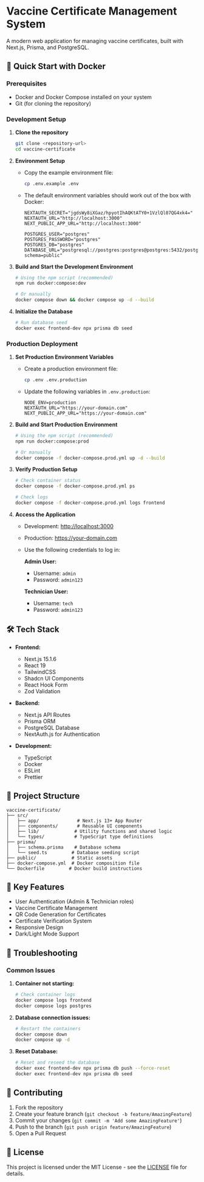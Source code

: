 # Vaccine Certificate Management System

A modern web application for managing vaccine certificates, built with Next.js, Prisma, and PostgreSQL.

## 🚀 Quick Start with Docker

### Prerequisites
- Docker and Docker Compose installed on your system
- Git (for cloning the repository)

### Development Setup

1. **Clone the repository**
   ```bash
   git clone <repository-url>
   cd vaccine-certificate
   ```

2. **Environment Setup**
   - Copy the example environment file:
     ```bash
     cp .env.example .env
     ```
   - The default environment variables should work out of the box with Docker:
     ```env
     NEXTAUTH_SECRET="jgdsWy8iXGaz/hpyotIhAQKtATY0+1VzlQl07QG4xk4="
     NEXTAUTH_URL="http://localhost:3000"
     NEXT_PUBLIC_APP_URL="http://localhost:3000"
     
     POSTGRES_USER="postgres"
     POSTGRES_PASSWORD="postgres"
     POSTGRES_DB="postgres"
     DATABASE_URL="postgresql://postgres:postgres@postgres:5432/postgres?schema=public"
     ```

3. **Build and Start the Development Environment**
   ```bash
   # Using the npm script (recommended)
   npm run docker:compose:dev

   # Or manually
   docker compose down && docker compose up -d --build
   ```

4. **Initialize the Database**
   ```bash
   # Run database seed
   docker exec frontend-dev npx prisma db seed
   ```

### Production Deployment

1. **Set Production Environment Variables**
   - Create a production environment file:
     ```bash
     cp .env .env.production
     ```
   - Update the following variables in `.env.production`:
     ```env
     NODE_ENV=production
     NEXTAUTH_URL="https://your-domain.com"
     NEXT_PUBLIC_APP_URL="https://your-domain.com"
     ```

2. **Build and Start Production Environment**
   ```bash
   # Using the npm script (recommended)
   npm run docker:compose:prod

   # Or manually
   docker compose -f docker-compose.prod.yml up -d --build
   ```

3. **Verify Production Setup**
   ```bash
   # Check container status
   docker compose -f docker-compose.prod.yml ps
   
   # Check logs
   docker compose -f docker-compose.prod.yml logs frontend
   ```

4. **Access the Application**
   - Development: [http://localhost:3000](http://localhost:3000)
   - Production: https://your-domain.com
   - Use the following credentials to log in:

     **Admin User:**
     - Username: `admin`
     - Password: `admin123`

     **Technician User:**
     - Username: `tech`
     - Password: `admin123`

## 🛠 Tech Stack

- **Frontend:**
  - Next.js 15.1.6
  - React 19
  - TailwindCSS
  - Shadcn UI Components
  - React Hook Form
  - Zod Validation

- **Backend:**
  - Next.js API Routes
  - Prisma ORM
  - PostgreSQL Database
  - NextAuth.js for Authentication

- **Development:**
  - TypeScript
  - Docker
  - ESLint
  - Prettier

## 📁 Project Structure

```
vaccine-certificate/
├── src/
│   ├── app/              # Next.js 13+ App Router
│   ├── components/       # Reusable UI components
│   ├── lib/             # Utility functions and shared logic
│   └── types/           # TypeScript type definitions
├── prisma/
│   ├── schema.prisma    # Database schema
│   └── seed.ts         # Database seeding script
├── public/             # Static assets
├── docker-compose.yml  # Docker composition file
└── Dockerfile         # Docker build instructions
```

## 🔑 Key Features

- User Authentication (Admin & Technician roles)
- Vaccine Certificate Management
- QR Code Generation for Certificates
- Certificate Verification System
- Responsive Design
- Dark/Light Mode Support

## 🛟 Troubleshooting

### Common Issues

1. **Container not starting:**
   ```bash
   # Check container logs
   docker compose logs frontend
   docker compose logs postgres
   ```

2. **Database connection issues:**
   ```bash
   # Restart the containers
   docker compose down
   docker compose up -d
   ```

3. **Reset Database:**
   ```bash
   # Reset and reseed the database
   docker exec frontend-dev npx prisma db push --force-reset
   docker exec frontend-dev npx prisma db seed
   ```

## 🤝 Contributing

1. Fork the repository
2. Create your feature branch (`git checkout -b feature/AmazingFeature`)
3. Commit your changes (`git commit -m 'Add some AmazingFeature'`)
4. Push to the branch (`git push origin feature/AmazingFeature`)
5. Open a Pull Request

## 📝 License

This project is licensed under the MIT License - see the [LICENSE](LICENSE) file for details.
